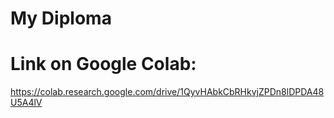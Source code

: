 # My Diploma

# Link on Google Colab:
https://colab.research.google.com/drive/1QyvHAbkCbRHkvjZPDn8lDPDA48U5A4lV
